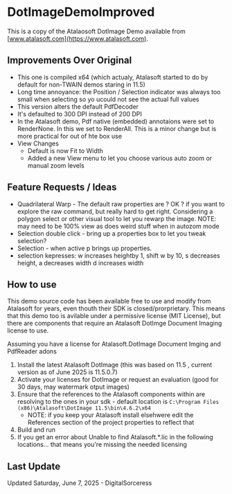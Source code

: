 # DotImageDemoImproved

This is a copy of the Atalaosoft DotImage Demo available from [www.atalasoft.com](https://www.atalasoft.com).

## Improvements Over Original
- This one is compiled x64 (which actualy, Atalasoft started to do by default for non-TWAIN demos staring in 11.5)
- Long time annoyance: the Position / Selection indicator was always too small when selecting so yo ucould not see the actual full values
- This version alters the default PdfDecoder
- It's defaulted to 300 DPI instead of 200 DPI
- In the Atalasoft demo, Pdf native (embedded) annotaions were set to RenderNone. In this we set to RenderAll. This is a minor change but is more practical for out of hte box use
- View Changes
	- Default is now Fit to Width
	- Added a new View menu to let you choose various auto zoom or manual zoom levels


## Feature Requests / Ideas
- Quadrilateral Warp - The default raw properties are ? OK ? if you want to explore the raw command, but really hard to get right. Considering a polygon select or other visual tool to let you rewarp the image. NOTE: may need to be 100% view as does weird stuff when in autozom mode
- Selection double click - bring up a properties box to let you tweak selection?
- Selection - when active p brings up properties.
- selection kepresses: w increases heightby 1, shift w by 10, s decreases height, a decreases width d increases width

## How to use
This demo source code has been available free to use and modify from Atalasoft for years, even thouth their SDK is closed/prorprietary. This means that this demo too is avilable under a permissive license (MIT License), but there are components that require an Atalasoft DotImge Document Imaging license to use.

Assuming you have a license for Atalasoft.DotImage Document Imging and PdfReader adons

1. Install the latest Atalasoft DotImage (this was based on 11.5 , current version as of June 2025 is 11.5.0.7)
2. Activate your licenses for DotImage or request an evaluation (good for 30 days, may watermark otput images)
3. Ensure that the references to the Atalasoft components within are resolving to the ones in your sdk - default location is `C:\Program Files (x86)\Atalasoft\DotImage 11.5\bin\4.6.2\x64`
	- NOTE: if you keep your Atalasoft install elsehwere edit the References section of the project properties to reflect that
4. Build and run
5. If you get an error about Unable to find Atalasoft.\*.lic in the following locations... that means you're missing the needed licensing

## Last Update
Updated Saturday, June 7, 2025 - DigitalSorceress

